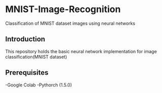 # MNIST-Image-Recognition
Classification of MNIST dataset images using neural networks


## Introduction
This repository holds the basic neural network implementation for image classification(MNIST dataset)

## Prerequisites
-Google Colab
-Pythorch (1.5.0)
